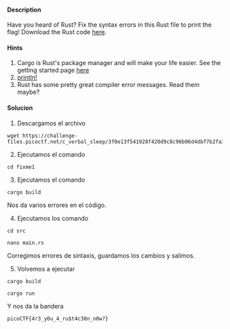 
#### Description

Have you heard of Rust? Fix the syntax errors in this Rust file to print the flag! Download the Rust code [here](https://challenge-files.picoctf.net/c_verbal_sleep/3f0e13f541928f420d9c8c96b06d4dbf7b2fa18b15adbd457108e8c80a1f5883/fixme1.tar.gz).



#### Hints
1. Cargo is Rust's package manager and will make your life easier. See the getting started page [here](https://doc.rust-lang.org/book/ch01-03-hello-cargo.html)
2. [println!](https://doc.rust-lang.org/std/macro.println.html)
3. Rust has some pretty great compiler error messages. Read them maybe?


#### Solucion
1. Descargamos el archivo
```
wget https://challenge-files.picoctf.net/c_verbal_sleep/3f0e13f541928f420d9c8c96b06d4dbf7b2fa18b15adbd457108e8c80a1f5883/fixme1.tar.gz
```

2. Ejecutamos el comando
```
cd fixme1
```

3. Ejecutamos el comando
```
cargo build
```
Nos da varios errores en el código.

4. Ejecutamos los comando
```
cd src

nano main.rs 
```
Corregimos errores de sintaxis, guardamos los cambios y salimos.

5. Volvemos a ejecutar 
```
cargo build

cargo run
```
Y nos da la bandera
```
picoCTF{4r3_y0u_4_ru$t4c30n_n0w?}
```